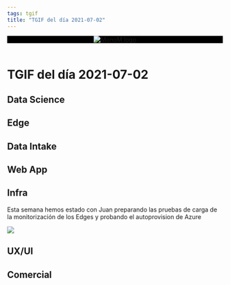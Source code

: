```yaml
---
tags: tgif
title: "TGIF del día 2021-07-02"
---
```


<header style="background-color: black;">
<a href="{{ '/' | url }}"><img src="{{ '/img/logo.png' | url }}" alt="MonoM logo"></a>
</header>

# TGIF del día 2021-07-02

## Data Science

## Edge

## Data Intake

## Web App

## Infra

Esta semana hemos estado con Juan preparando las pruebas de carga de la monitorización de los Edges y probando el autoprovision de Azure

![](https://media.giphy.com/media/l3nFa7iHBswLnx8m4/giphy.gif)

## UX/UI

## Comercial
